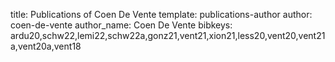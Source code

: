title: Publications of Coen De Vente
template: publications-author
author: coen-de-vente
author_name: Coen De Vente
bibkeys: ardu20,schw22,lemi22,schw22a,gonz21,vent21,xion21,less20,vent20,vent21a,vent20a,vent18